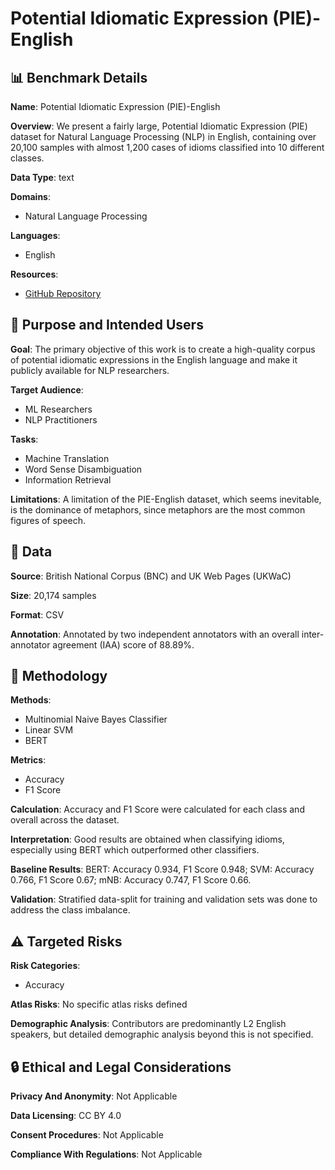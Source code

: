 # Potential Idiomatic Expression (PIE)-English

## 📊 Benchmark Details

**Name**: Potential Idiomatic Expression (PIE)-English

**Overview**: We present a fairly large, Potential Idiomatic Expression (PIE) dataset for Natural Language Processing (NLP) in English, containing over 20,100 samples with almost 1,200 cases of idioms classified into 10 different classes.

**Data Type**: text

**Domains**:
- Natural Language Processing

**Languages**:
- English

**Resources**:
- [GitHub Repository](https://github.com/tosingithub/idesk)

## 🎯 Purpose and Intended Users

**Goal**: The primary objective of this work is to create a high-quality corpus of potential idiomatic expressions in the English language and make it publicly available for NLP researchers.

**Target Audience**:
- ML Researchers
- NLP Practitioners

**Tasks**:
- Machine Translation
- Word Sense Disambiguation
- Information Retrieval

**Limitations**: A limitation of the PIE-English dataset, which seems inevitable, is the dominance of metaphors, since metaphors are the most common figures of speech.

## 💾 Data

**Source**: British National Corpus (BNC) and UK Web Pages (UKWaC)

**Size**: 20,174 samples

**Format**: CSV

**Annotation**: Annotated by two independent annotators with an overall inter-annotator agreement (IAA) score of 88.89%.

## 🔬 Methodology

**Methods**:
- Multinomial Naive Bayes Classifier
- Linear SVM
- BERT

**Metrics**:
- Accuracy
- F1 Score

**Calculation**: Accuracy and F1 Score were calculated for each class and overall across the dataset.

**Interpretation**: Good results are obtained when classifying idioms, especially using BERT which outperformed other classifiers.

**Baseline Results**: BERT: Accuracy 0.934, F1 Score 0.948; SVM: Accuracy 0.766, F1 Score 0.67; mNB: Accuracy 0.747, F1 Score 0.66.

**Validation**: Stratified data-split for training and validation sets was done to address the class imbalance.

## ⚠️ Targeted Risks

**Risk Categories**:
- Accuracy

**Atlas Risks**:
No specific atlas risks defined

**Demographic Analysis**: Contributors are predominantly L2 English speakers, but detailed demographic analysis beyond this is not specified.

## 🔒 Ethical and Legal Considerations

**Privacy And Anonymity**: Not Applicable

**Data Licensing**: CC BY 4.0

**Consent Procedures**: Not Applicable

**Compliance With Regulations**: Not Applicable

